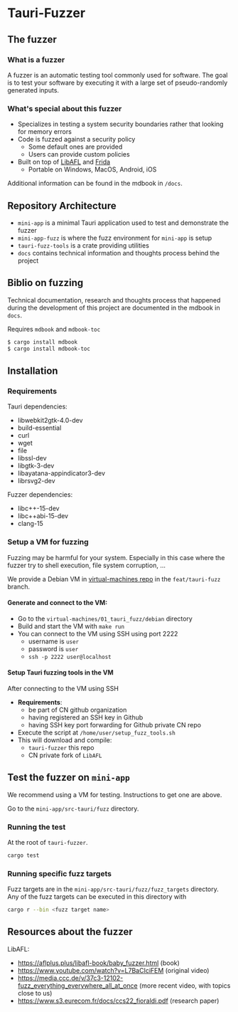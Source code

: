 # Tauri-Fuzzer

## The fuzzer

### What is a fuzzer

A fuzzer is an automatic testing tool commonly used for software.
The goal is to test your software by executing it with a large set of pseudo-randomly generated inputs.

### What's special about this fuzzer

- Specializes in testing a system security boundaries rather that looking for memory errors
- Code is fuzzed against a security policy
    - Some default ones are provided
    - Users can provide custom policies
- Built on top of [LibAFL](https://github.com/AFLplusplus/LibAFL) and [Frida](https://frida.re/)
    - Portable on Windows, MacOS, Android, iOS

Additional information can be found in the mdbook in `/docs`.

## Repository Architecture

- `mini-app` is a minimal Tauri application used to test and demonstrate the fuzzer
- `mini-app-fuzz` is where the fuzz environment for `mini-app` is setup
- `tauri-fuzz-tools` is a crate providing utilities
- `docs` contains technical information and thoughts process behind the project

## Biblio on fuzzing

Technical documentation, research and thoughts process that happened during the development of this project are documented in the mdbook in `docs`.

Requires `mdbook` and `mdbook-toc`

```bash
$ cargo install mdbook
$ cargo install mdbook-toc
```

## Installation

### Requirements

Tauri dependencies:
- libwebkit2gtk-4.0-dev
- build-essential
- curl
- wget
- file
- libssl-dev
- libgtk-3-dev
- libayatana-appindicator3-dev
- librsvg2-dev

Fuzzer dependencies:
- libc++-15-dev
- libc++abi-15-dev
- clang-15


### Setup a VM for fuzzing

Fuzzing may be harmful for your system.
Especially in this case where the fuzzer try to shell execution, file system corruption, ...

We provide a Debian VM in [virtual-machines repo](https://github.com/crabnebula-dev/virtual-machines) in the `feat/tauri-fuzz` branch.

#### Generate and connect to the VM:
- Go to the `virtual-machines/01_tauri_fuzz/debian` directory
- Build and start the VM with `make run`
- You can connect to the VM using SSH using port 2222
    - username is `user`
    - password is `user`
    - `ssh -p 2222 user@localhost`

#### Setup Tauri fuzzing tools in the VM

After connecting to the VM using SSH
- __Requirements__:
    - be part of CN github organization
    - having registered an SSH key in Github
    - having SSH key port forwarding for Github private CN repo
- Execute the script at `/home/user/setup_fuzz_tools.sh`
- This will download and compile:
    - `tauri-fuzzer` this repo
    - CN private fork of `LibAFL`

## Test the fuzzer on `mini-app`

We recommend using a VM for testing.
Instructions to get one are above.

Go to the `mini-app/src-tauri/fuzz` directory.

### Running the test

At the root of `tauri-fuzzer`.

```bash
cargo test
```

### Running specific fuzz targets

Fuzz targets are in the `mini-app/src-tauri/fuzz/fuzz_targets` directory.
Any of the fuzz targets can be executed in this directory with
```bash
cargo r --bin <fuzz target name>
```

## Resources about the fuzzer

LibAFL:
- https://aflplus.plus/libafl-book/baby_fuzzer.html (book)
- https://www.youtube.com/watch?v=L7BaCIciFEM (original video)
- https://media.ccc.de/v/37c3-12102-fuzz_everything_everywhere_all_at_once (more recent video, with topics close to us)
- https://www.s3.eurecom.fr/docs/ccs22_fioraldi.pdf (research paper)
